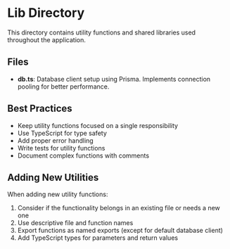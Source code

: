 # Lib Directory

This directory contains utility functions and shared libraries used throughout the application.

## Files

- **db.ts**: Database client setup using Prisma. Implements connection pooling for better performance.

## Best Practices

- Keep utility functions focused on a single responsibility
- Use TypeScript for type safety
- Add proper error handling
- Write tests for utility functions
- Document complex functions with comments

## Adding New Utilities

When adding new utility functions:

1. Consider if the functionality belongs in an existing file or needs a new one
2. Use descriptive file and function names
3. Export functions as named exports (except for default database client)
4. Add TypeScript types for parameters and return values

